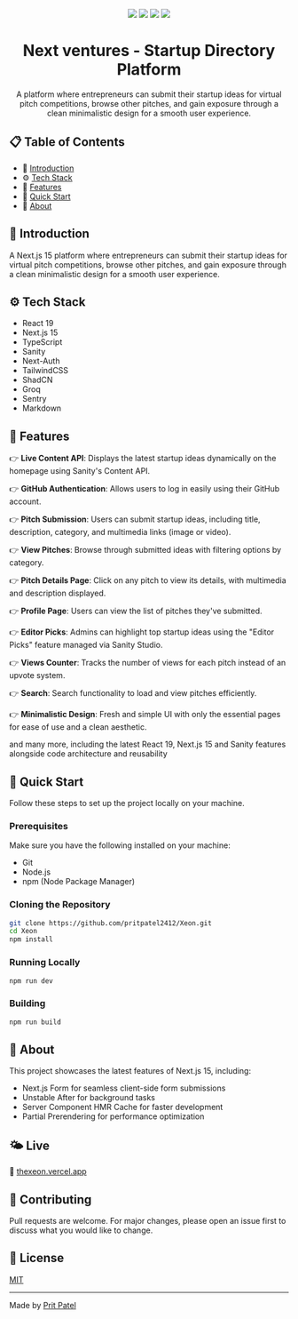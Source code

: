 <p align="center">
  <img src="https://img.shields.io/badge/TypeScript-3178C6?style=for-the-badge&logo=typescript&logoColor=white" />
  <img src="https://img.shields.io/badge/Next.js-000000?style=for-the-badge&logo=next.js&logoColor=white" />
  <img src="https://img.shields.io/badge/Tailwind_CSS-38B2AC?style=for-the-badge&logo=tailwind-css&logoColor=white" />
  <img src="https://img.shields.io/badge/Sanity-FF3C2E?style=for-the-badge&logo=sanity&logoColor=white" />
</p>

<h1 align="center">Next ventures - Startup Directory Platform</h1>

<p align="center">A platform where entrepreneurs can submit their startup ideas for virtual pitch competitions, browse other pitches, and gain exposure through a clean minimalistic design for a smooth user experience.</p>

## 📋 Table of Contents

* 🤖 [Introduction](#-introduction)
* ⚙️ [Tech Stack](#️-tech-stack)
* 🔋 [Features](#-features)
* 🤸 [Quick Start](#-quick-start)
* 🚨 [About](#-about)

## 🤖 Introduction

A Next.js 15 platform where entrepreneurs can submit their startup ideas for virtual pitch competitions, browse other pitches, and gain exposure through a clean minimalistic design for a smooth user experience.

## ⚙️ Tech Stack

* React 19
* Next.js 15
* TypeScript
* Sanity
* Next-Auth
* TailwindCSS
* ShadCN
* Groq
* Sentry
* Markdown

## 🔋 Features

👉 **Live Content API**: Displays the latest startup ideas dynamically on the homepage using Sanity's Content API.

👉 **GitHub Authentication**: Allows users to log in easily using their GitHub account.

👉 **Pitch Submission**: Users can submit startup ideas, including title, description, category, and multimedia links (image or video).

👉 **View Pitches**: Browse through submitted ideas with filtering options by category.

👉 **Pitch Details Page**: Click on any pitch to view its details, with multimedia and description displayed.

👉 **Profile Page**: Users can view the list of pitches they've submitted.

👉 **Editor Picks**: Admins can highlight top startup ideas using the "Editor Picks" feature managed via Sanity Studio.

👉 **Views Counter**: Tracks the number of views for each pitch instead of an upvote system.

👉 **Search**: Search functionality to load and view pitches efficiently.

👉 **Minimalistic Design**: Fresh and simple UI with only the essential pages for ease of use and a clean aesthetic.

and many more, including the latest React 19, Next.js 15 and Sanity features alongside code architecture and reusability

## 🤸 Quick Start

Follow these steps to set up the project locally on your machine.

### Prerequisites

Make sure you have the following installed on your machine:

* Git
* Node.js
* npm (Node Package Manager)

### Cloning the Repository

```bash
git clone https://github.com/pritpatel2412/Xeon.git
cd Xeon
npm install
```

### Running Locally

```bash
npm run dev
```

### Building

```bash
npm run build
```

## 🚨 About

This project showcases the latest features of Next.js 15, including:

* Next.js Form for seamless client-side form submissions
* Unstable After for background tasks
* Server Component HMR Cache for faster development
* Partial Prerendering for performance optimization

## 🌤 Live

🔗 [thexeon.vercel.app](https://thexeon.vercel.app/)

## 🙌 Contributing

Pull requests are welcome. For major changes, please open an issue first to discuss what you would like to change.

## 📄 License

[MIT](https://choosealicense.com/licenses/mit/)

---

Made by [Prit Patel](https://github.com/pritpatel2412)
